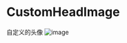 # CustomHeadImage
自定义的头像
![image](https://github.com/ccczuo/CustomHeadImage/blob/master/CustomHeadImage/头/11.png)

